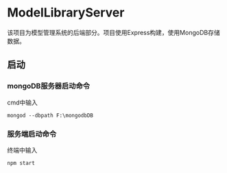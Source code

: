 # ModelLibraryServer
该项目为模型管理系统的后端部分。项目使用Express构建，使用MongoDB存储数据。
## 启动
### mongoDB服务器启动命令
cmd中输入
```
mongod --dbpath F:\mongodbDB
```
### 服务端启动命令
终端中输入
```
npm start
```